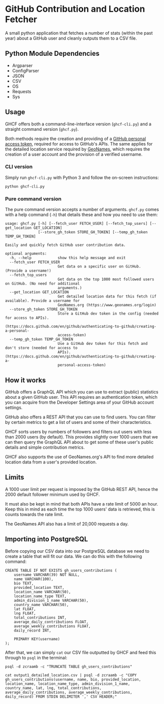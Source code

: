 # GitHub Contribution and Location Fetcher

A small python application that fetches a number of stats (within the past year) about a GitHub user and cleanly outputs them to a CSV file.

## Python Module Dependencies

- Argparser
- ConfigParser
- JSON
- CSV
- OS
- Requests
- Sys

## Usage

GHCF offers both a command-line-interface version (`ghcf-cli.py`) and a straight command version (`ghcf.py`).

Both methods require the creation and providing of a [GitHub personal access token](https://docs.github.com/en/github/authenticating-to-github/creating-a-personal-access-token), required for access to GitHub's APIs. The same applies for the detailed location service required by [GeoNames](http://www.geonames.org/export/web-services.html), which requires the creation of a user account and the provision of a verified username.

### CLI version

Simply run `ghcf-cli.py` with Python 3 and follow the on-screen instructions:

`python ghcf-cli.py`

### Pure command version

The pure command version accepts a number of arguments. `ghcf.py` comes with a help command (`-h`) that details these and how you need to use them:

```
usage: ghcf.py [-h] [--fetch_user FETCH_USER] [--fetch_top_users] [--get_location GET_LOCATION]
               [--store_gh_token STORE_GH_TOKEN] [--temp_gh_token TEMP_GH_TOKEN]

Easily and quickly fetch GitHub user contribution data.

optional arguments:
  -h, --help            show this help message and exit
  --fetch_user FETCH_USER
                        Get data on a specific user on GitHub. (Provide a username!)
  --fetch_top_users
                        Get data on the top 1000 most followed users on GitHub. (No need for additional
                        arguments.)
  --get_location GET_LOCATION
                        Get detailed location data for this fetch (if available). Provide a username for
                        GeoNames.org (https://www.geonames.org/login)
  --store_gh_token STORE_GH_TOKEN
                        Store a GitHub dev token in the config (needed for access to APIs).
                        (https://docs.github.com/en/github/authenticating-to-github/creating-a-personal-
                        access-token)
  --temp_gh_token TEMP_GH_TOKEN
                        Use a GitHub dev token for this fetch and don't store (needed for access to
                        APIs). (https://docs.github.com/en/github/authenticating-to-github/creating-a-
                        personal-access-token)
```

## How it works

GitHub offers a  GraphQL API which you can use to extract (public) statistics about a given GitHub user. This API requires an authentication token, which you can acquire from the Developer Settings area of your GitHub account settings.

GitHub also offers a REST API that you can use to find users. You can filter by certain metrics to get a list of users and some of their characteristics.

GHCF sorts users by numbers of followers and filters out users with less than 2000 users (by default). This provides slightly over 1000 users that we can then query the GraphQL API about to get some of these user's public details and simple contribution metrics.

GHCF also supports the use of GeoNames.org's API to find more detailed location data from a user's provided location.

## Limits

A 1000 user limit per request is imposed by the GitHub REST API, hence the 2000 default follower minimum used by GHCF.

It must also be kept in mind that both APIs have a rate limit of 5000 an hour. Keep this in mind as each time the top 1000 users' data is retrieved, this is counts towards the rate limit.

The GeoNames API also has a limit of 20,000 requests a day.

## Importing into PostgreSQL

Before copying our CSV data into our PostgreSQL database we need to create a table that will fit our data. We can do this with the following command:

```
CREATE TABLE IF NOT EXISTS gh_users_contributions (
    username VARCHAR(39) NOT NULL,
    name VARCHAR(100),
    bio TEXT,
    provided_location TEXT,
    location_name VARCHAR(50),
    location_name_type TEXT,
    admin_division_1_name VARCHAR(50),
    country_name VARCHAR(50),
    lat FLOAT,
    lng FLOAT,
    total_contributions INT,
    average_daily_contributions FLOAT,
    average_weekly_contributions FLOAT,
    daily_record INT,

    PRIMARY KEY(username)
);
```

After that, we can simply `cat` our CSV file outputted by GHCF and feed this through to `psql` in the terminal:

```
psql -d zcraamb -c "TRUNCATE TABLE gh_users_contributions"

cat output1_detailed_location.csv | psql -d zcraamb -c "COPY gh_users_contributions(username, name, bio, provided_location, location_name, location_name_type, admin_division_1_name, country_name, lat, lng, total_contributions, average_daily_contributions, average_weekly_contributions, daily_record) FROM STDIN DELIMITER ',' CSV HEADER;"
```
